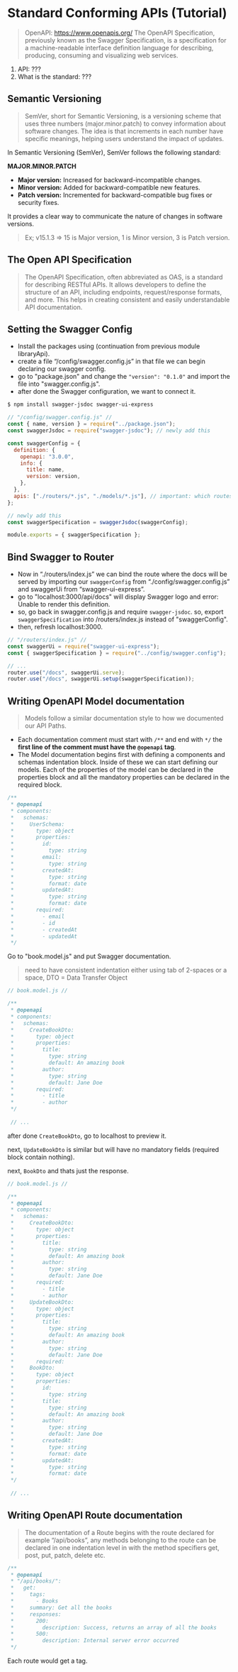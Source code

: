 # Standard Conforming APIs (Tutorial)

> OpenAPI: https://www.openapis.org/
> The OpenAPI Specification, previously known as the Swagger Specification, is a specification for a machine-readable interface definition language for describing, producing, consuming and visualizing web services.

1. API: ???
2. What is the standard: ???

## Semantic Versioning

> SemVer, short for Semantic Versioning, is a versioning scheme that uses three numbers (major.minor.patch) to convey information about software changes. The idea is that increments in each number have specific meanings, helping users understand the impact of updates.

In Semantic Versioning (SemVer), SemVer follows the following standard:

**MAJOR.MINOR.PATCH**

- **Major version:** Increased for backward-incompatible changes.
- **Minor version:** Added for backward-compatible new features.
- **Patch version:** Incremented for backward-compatible bug fixes or security fixes.

It provides a clear way to communicate the nature of changes in software versions.

> Ex; v15.1.3 => 15 is Major version, 1 is Minor version, 3 is Patch version.

## The Open API Specification

> The OpenAPI Specification, often abbreviated as OAS, is a standard for describing RESTful APIs. It allows developers to define the structure of an API, including endpoints, request/response formats, and more. This helps in creating consistent and easily understandable API documentation.

## Setting the Swagger Config

- Install the packages using (continuation from previous module libraryApi).
- create a file “/config/swagger.config.js” in that file we can begin declaring our swagger config.
- go to "package.json" and change the `"version": "0.1.0"` and import the file into "swagger.config.js".
- after done the Swagger configuration, we want to connect it.

```bash
$ npm install swagger-jsdoc swagger-ui-express
```

```javascript
// "/config/swagger.config.js" //
const { name, version } = require("../package.json");
const swaggerJsdoc = require("swagger-jsdoc"); // newly add this

const swaggerConfig = {
  definition: {
    openapi: "3.0.0",
    info: {
      title: name,
      version: version,
    },
  },
  apis: ["./routers/*.js", "./models/*.js"], // important: which routes should it actually look for. so, all ".js" file will be scanned by Swagger config.
};

// newly add this
const swaggerSpecification = swaggerJsdoc(swaggerConfig);

module.exports = { swaggerSpecification };
```

## Bind Swagger to Router

- Now in “./routers/index.js” we can bind the route where the docs will be served by importing our `swaggerConfig` from “./config/swagger.config.js” and swaggerUi from “swagger-ui-express”.
- go to "localhost:3000/api/docs" will display Swagger logo and error: Unable to render this definition.
- so, go back in swagger.config.js and require `swagger-jsdoc`. so, export `swaggerSpecification` into /routers/index.js instead of "swaggerConfig".
- then, refresh localhost:3000.

```javascript
// "/routers/index.js" //
const swaggerUi = require("swagger-ui-express");
const { swaggerSpecification } = require("../config/swagger.config");

// ...
router.use("/docs", swaggerUi.serve);
router.use("/docs", swaggerUi.setup(swaggerSpecification));
```

## Writing OpenAPI Model documentation

> Models follow a similar documentation style to how we documented our API Paths.

- Each documentation comment must start with `/**` and end with `*/` the **first line of the comment must have the `@openapi` tag**.
- The Model documentation begins first with defining a components and schemas indentation block. Inside of these we can start defining our models. Each of the properties of the model can be declared in the properties block and all the mandatory properties can be declared in the required block.

```javascript
/**
 * @openapi
 * components:
 *   schemas:
 *     UserSchema:
 *       type: object
 *       properties:
 *         id:
 *           type: string
 *         email:
 *           type: string
 *         createdAt:
 *           type: string
 *           format: date
 *         updatedAt:
 *           type: string
 *           format: date
 *       required:
 *         - email
 *         - id
 *         - createdAt
 *         - updatedAt
 */
```

Go to "book.model.js" and put Swagger documentation.

> need to have consistent indentation either using tab of 2-spaces or a space,
> DTO = Data Transfer Object

```javascript
// book.model.js //

/**
 * @openapi
 * components:
 *   schemas:
 *     CreateBookDto:
 *       type: object
 *       properties:
 *         title:
 *           type: string
 *           default: An amazing book
 *         author:
 *           type: string
 *           default: Jane Doe
 *       required:
 *         - title
 *         - author
 */
 
 // ...
```

after done `CreateBookDto`, go to localhost to preview it.

next, `UpdateBookDto` is similar but will have no mandatory fields (required block contain nothing).

next, `BookDto` and thats just the response.

```javascript
// book.model.js //

/**
 * @openapi
 * components:
 *   schemas:
 *     CreateBookDto:
 *       type: object
 *       properties:
 *         title:
 *           type: string
 *           default: An amazing book
 *         author:
 *           type: string
 *           default: Jane Doe
 *       required:
 *         - title
 *         - author
 *     UpdateBookDto:
 *       type: object
 *       properties:
 *         title:
 *           type: string
 *           default: An amazing book
 *         author:
 *           type: string
 *           default: Jane Doe
 *       required:
 *     BookDto:
 *       type: object
 *       properties:
 *         id:
 *           type: string
 *         title:
 *           type: string
 *           default: An amazing book
 *         author:
 *           type: string
 *           default: Jane Doe
 *         createdAt:
 *           type: string
 *           format: date
 *         updatedAt:
 *           type: string
 *           format: date
 */
 
 // ...
```

## Writing OpenAPI Route documentation

> The documentation of a Route begins with the route declared for example “/api/books”, any methods belonging to the route can be declared in one indentation level in with the method specifiers get, post, put, patch, delete etc.

```javascript
/**
 * @openapi
 * "/api/books/":
 *   get:
 *     tags:
 *       - Books
 *     summary: Get all the books
 *     responses:
 *       200:
 *         description: Success, returns an array of all the books
 *       500:
 *         description: Internal server error occurred
 */
```

Each route would get a tag.